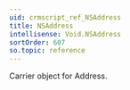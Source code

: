```yaml
---
uid: crmscript_ref_NSAddress
title: NSAddress
intellisense: Void.NSAddress
sortOrder: 607
so.topic: reference
---
```



Carrier object for Address.

